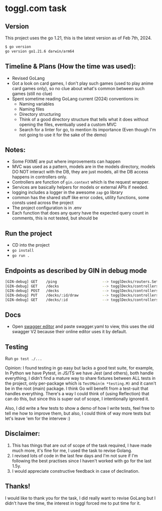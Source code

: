 
# toggl.com task

## Version
This project uses the go 1.21, this is the latest version as of Feb 7th, 2024.

```bash
$ go version
go version go1.21.6 darwin/arm64
```

## Timeline & Plans (How the time was used):
- Revised GoLang
- Got a look on card games, I don't play such games (used to play anime card games only), so no clue about what's common between such games (still no clue)
- Spent sometime reading GoLang current (2024) conventions in:
  - Naming variables
  - Naming files
  - Directory structuring
  - Think of a good directory structure that tells what it does without opening the files, eventually used a custom MVC
  - Search for a linter for go, to mention its importance (Even though I'm not going to use it for the sake of the demo)


## Notes:
- Some FIXME are put where improvements can happen
- MVC was used as a pattern, models are in the models directory, models DO NOT interact with the DB, they are just models,
all the DB access happens in controllers only.
- Controllers are function of `gin.context` which is the request wrapper.
- Services are basically helpers for models or external APIs if needed.
- logging includes a logger in the awesome `zap` go library
- common has the shared stuff like error codes, utility functions, some consts used across the project
- The project configuration is in .env
- Each function that does any query have the expected query count in comments, this is not tested, but should be

## Run the project
- CD into the project
- `go install`
-  `go run .`


## Endpoints as described by GIN in debug mode
```bash
[GIN-debug] GET    /ping                     --> togglDecks/routers.SetupMainRouter.func1 (3 handlers)
[GIN-debug] GET    /decks                    --> togglDecks/controllers/deck_controllers.GetAvailableDecks (3 handlers)
[GIN-debug] POST   /decks                    --> togglDecks/controllers/deck_controllers.NewDeck (3 handlers)
[GIN-debug] PUT    /decks/:id/draw           --> togglDecks/controllers/deck_controllers.DrawCards (3 handlers)
[GIN-debug] GET    /decks/:id                --> togglDecks/controllers/deck_controllers.OpenDeck (3 handlers)
```

## Docs 
- Open [swagger editor](https://editor.swagger.io/) and paste swagger.yaml to view, this uses the old swagger V2 because their online editor uses it by default. 

## Testing

Run `go test ./...`

Opinion: I found testing in go easy but lacks a good test suite, for example, In Python we have Pytest, in JS/TS we have Jest (and others), both handle everything, I didn't find a mature way to share fixtures
between ALL tests in the project, only per-package which is `TestMain(m *testing.M)` and it cann't be in the root (main) package. I think Go will benefit from a test-suit that handles everything. There's a way I could think of (using Reflection) that can do this, but since this is super out of scope, I intentionally ignored it.

Also, I did write a few tests to show a demo of how I write tests, feel free to tell me how to improve them, but also, I could think of way more tests but let's leave 'em for the intervew :)


## Disclaimer: 
1. This has things that are out of scope of the task required, I have made much more, it's fine for me, I used the task to revise Golang.
2. I revised lots of code in the last few days and I'm not sure if I'm following the best practises since I haven't worked with go for the last 1.5y.
3. I would appreciate constructive feedback in case of declination.

## Thanks!
I would like to thank you for the task, I did really want to revise GoLang but I didn't have the time, the interest in toggl forced me to put time for it.

